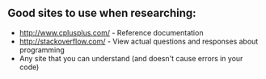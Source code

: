 ## Good sites to use when researching:

- http://www.cplusplus.com/ - Reference documentation
- http://stackoverflow.com/ - View actual questions and responses about programming
- Any site that you can understand (and doesn't cause errors in your code)
